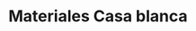 ---
title: "Materiales Casa blanca"
url: /oaxaca-de-juarez/materiales-casa-blanca/
shop: comercio
---